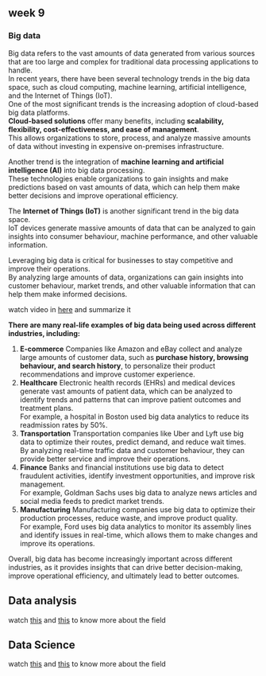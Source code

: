 ## week 9

### Big data
Big data refers to the vast amounts of data generated from various sources that are too large and complex for traditional data processing applications to handle.\
In recent years, there have been several technology trends in the big data space, such as cloud computing, machine learning, artificial intelligence, and the Internet of Things (IoT).\
One of the most significant trends is the increasing adoption of cloud-based big data platforms.\
**Cloud-based solutions** offer many benefits, including **scalability, flexibility, cost-effectiveness, and ease of management**.\
This allows organizations to store, process, and analyze massive amounts of data without investing in expensive on-premises infrastructure.

Another trend is the integration of **machine learning and artificial intelligence (AI)** into big data processing.\
These technologies enable organizations to gain insights and make predictions based on vast amounts of data, which can help them make better decisions and improve operational efficiency.

The **Internet of Things (IoT)** is another significant trend in the big data space.\
IoT devices generate massive amounts of data that can be analyzed to gain insights into consumer behaviour, machine performance, and other valuable information.

Leveraging big data is critical for businesses to stay competitive and improve their operations.\
By analyzing large amounts of data, organizations can gain insights into customer behaviour, market trends, and other valuable information that can help them make informed decisions.

watch video in [here](https://savanna.alxafrica.com/concepts/108208?project_id=101809) and summarize it

**There are many real-life examples of big data being used across different industries, including:**
 
1. **E-commerce**
Companies like Amazon and eBay collect and analyze large amounts of customer data, such as **purchase history, browsing behaviour, and search history**, to personalize their product recommendations and improve customer experience.
2. **Healthcare**
Electronic health records (EHRs) and medical devices generate vast amounts of patient data, which can be analyzed to identify trends and patterns that can improve patient outcomes and treatment plans.\
For example, a hospital in Boston used big data analytics to reduce its readmission rates by 50%.
3. **Transportation**
Transportation companies like Uber and Lyft use big data to optimize their routes, predict demand, and reduce wait times.\
By analyzing real-time traffic data and customer behaviour, they can provide better service and improve their operations.
4. **Finance**
Banks and financial institutions use big data to detect fraudulent activities, identify investment opportunities, and improve risk management.\
For example, Goldman Sachs uses big data to analyze news articles and social media feeds to predict market trends.
5. **Manufacturing**
Manufacturing companies use big data to optimize their production processes, reduce waste, and improve product quality.\
For example, Ford uses big data analytics to monitor its assembly lines and identify issues in real-time, which allows them to make changes and improve its operations.
 

Overall, big data has become increasingly important across different industries, as it provides insights that can drive better decision-making, improve operational efficiency, and ultimately lead to better outcomes.

## Data analysis
watch [this](https://youtu.be/yZvFH7B6gKI) and [this](https://youtu.be/lgCNTuLBMK4) to know more about the field

## Data Science
watch [this](https://youtu.be/rEWPqw6rMGI) and [this](https://youtu.be/XWetgrNas-k) to know more about the field
